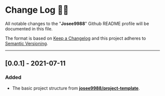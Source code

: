<!-- markdownlint-disable MD024-->
# **Change Log** 📜📝

All notable changes to the "**Josee9988**" Github README profile will be documented in this file.

The format is based on [Keep a Changelog](https://keepachangelog.com/en/1.0.0/) and this project adheres to [Semantic Versioning](https://semver.org/spec/v2.0.0.html).

---

## [**0.0.1**] - 2021-07-11

### Added

* The basic project structure from **[josee9988/project-template](https://github.com/Josee9988/project-template)**.
